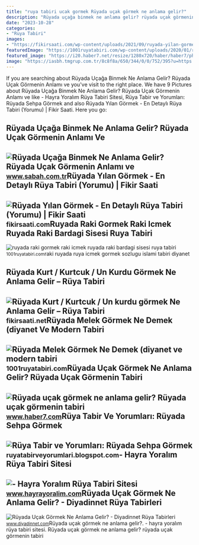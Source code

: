 ```yaml
---
title: "ruya tabiri ucak gormek Rüyada uçak görmek ne anlama gelir?"
description: "Rüyada uçağa binmek ne anlama gelir? rüyada uçak görmenin anlamı ve"
date: "2023-10-28"
categories:
- "Ruya Tabiri"
images:
- "https://fikirsaati.com/wp-content/uploads/2021/09/ruyada-yilan-gormek-en-detayli-ruya-tabiri-yorumu.jpg"
featuredImage: "https://1001ruyatabiri.com/wp-content/uploads/2020/01/ruyada-melek-gormek-ne-demek-diyanet-ruya-tabirleri-sozlugu-1001ruyatabiri-768x432.jpg"
featured_image: "https://i20.haber7.net/resize/1280x720/haber/haber7/photos/2018/27/ruyada_ucak_gormek_ne_anlama_gelir_ruyada_ucak_gormenin_tabiri_1530712122_4173.jpg"
image: "https://iasbh.tmgrup.com.tr/8c8f8a/650/344/0/0/752/395?u=https://isbh.tmgrup.com.tr/sbh/2019/10/25/ruyada-ucaga-binmek-ne-anlama-gelir-ruyada-ucak-gormek-neye-isarettir-1572014481890.jpeg"
---
```


If you are searching about Rüyada Uçağa Binmek Ne Anlama Gelir? Rüyada Uçak Görmenin Anlamı ve you've visit to the right place. We have 9 Pictures about Rüyada Uçağa Binmek Ne Anlama Gelir? Rüyada Uçak Görmenin Anlamı ve like - Hayra Yoralım Rüya Tabiri Sitesi, Rüya Tabir ve Yorumları: Rüyada Sehpa Görmek and also Rüyada Yılan Görmek - En Detaylı Rüya Tabiri (Yorumu) | Fikir Saati. Here you go:

Rüyada Uçağa Binmek Ne Anlama Gelir? Rüyada Uçak Görmenin Anlamı Ve
-------------------------------------------------------------------

 ![Rüyada Uçağa Binmek Ne Anlama Gelir? Rüyada Uçak Görmenin Anlamı ve](https://iasbh.tmgrup.com.tr/8c8f8a/650/344/0/0/752/395?u=https://isbh.tmgrup.com.tr/sbh/2019/10/25/ruyada-ucaga-binmek-ne-anlama-gelir-ruyada-ucak-gormek-neye-isarettir-1572014481890.jpeg) <small>www.sabah.com.tr</small>Rüyada Yılan Görmek - En Detaylı Rüya Tabiri (Yorumu) | Fikir Saati
-------------------------------------------------------------------

 ![Rüyada Yılan Görmek - En Detaylı Rüya Tabiri (Yorumu) | Fikir Saati](https://fikirsaati.com/wp-content/uploads/2021/09/ruyada-yilan-gormek-en-detayli-ruya-tabiri-yorumu.jpg) <small>fikirsaati.com</small>Ruyada Raki Gormek Raki Icmek Ruyada Raki Bardagi Sisesi Ruya Tabiri
--------------------------------------------------------------------

 ![ruyada raki gormek raki icmek ruyada raki bardagi sisesi ruya tabiri](https://1001ruyatabiri.com/wp-content/uploads/2017/11/ruyada-raki-gormek-raki-icmek-ruyada-raki-bardagi-sisesi-ruya-tabiri-1001ruyatabiri-diyanet-islami-ruya-sozlugu.JPG-768x484.jpg) <small>1001ruyatabiri.com</small>raki ruyada ruya icmek gormek sozlugu islami tabiri diyanet

Rüyada Kurt / Kurtcuk / Un Kurdu Görmek Ne Anlama Gelir – Rüya Tabiri
---------------------------------------------------------------------

 ![Rüyada Kurt / Kurtcuk / Un kurdu görmek Ne Anlama Gelir – Rüya Tabiri](https://fikirsaati.net/wp-content/uploads/2023/06/Ruyada-Kurt-Kurtcuk-Un-kurdu-gormek-Ne-Anlama-Gelir-Ruya-Tabiri.jpg) <small>fikirsaati.net</small>Rüyada Melek Görmek Ne Demek (diyanet Ve Modern Tabiri
------------------------------------------------------

 ![Rüyada Melek Görmek Ne Demek (diyanet ve modern tabiri](https://1001ruyatabiri.com/wp-content/uploads/2020/01/ruyada-melek-gormek-ne-demek-diyanet-ruya-tabirleri-sozlugu-1001ruyatabiri-768x432.jpg) <small>1001ruyatabiri.com</small>Rüyada Uçak Görmek Ne Anlama Gelir? Rüyada Uçak Görmenin Tabiri
---------------------------------------------------------------

 ![Rüyada uçak görmek ne anlama gelir? Rüyada uçak görmenin tabiri](https://i20.haber7.net/resize/1280x720/haber/haber7/photos/2018/27/ruyada_ucak_gormek_ne_anlama_gelir_ruyada_ucak_gormenin_tabiri_1530712122_4173.jpg) <small>www.haber7.com</small>Rüya Tabir Ve Yorumları: Rüyada Sehpa Görmek
--------------------------------------------

 ![Rüya Tabir ve Yorumları: Rüyada Sehpa Görmek](https://2.bp.blogspot.com/-HC1Fm-z3B8U/UN6eWqh9KlI/AAAAAAAADlU/g6tjZNflbnE/s1600/ruyada+sehpa+gormek+silmek+kirilmasi+almak+satin+beyaz+cam+kirik+tahta+kirmak+zigon+sehpa+ortusu+eski+antika+ruya+tabiri+tabirleri+gormek.gif) <small>ruyatabirveyorumlari.blogspot.com</small>- Hayra Yoralım Rüya Tabiri Sitesi
----------------------------------

 ![- Hayra Yoralım Rüya Tabiri Sitesi](https://www.hayrayoralim.com/wp-content/uploads/2018/07/ruyada-iskemle-gormek.jpg) <small>www.hayrayoralim.com</small>Rüyada Uçak Görmek Ne Anlama Gelir? - Diyadinnet Rüya Tabirleri
---------------------------------------------------------------

 ![Rüyada Uçak Görmek Ne Anlama Gelir? - Diyadinnet Rüya Tabirleri](https://www.diyadinnet.com/d/ruya/ruyada-ucak-gormek-ne-anlama-gelir-9616.jpg) <small>www.diyadinnet.com</small>Rüyada uçak görmek ne anlama gelir?. - hayra yoralım rüya tabiri sitesi. Rüyada uçak görmek ne anlama gelir? rüyada uçak görmenin tabiri
